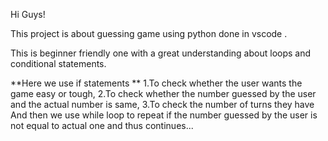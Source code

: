 Hi Guys!

This project is about guessing game using python done in vscode .

This is beginner friendly one with a great understanding about loops and conditional statements.

**Here we use if statements **
1.To check whether the user wants the game easy or tough,
2.To check whether the number guessed by the user and the actual number is same,
3.To check the number of turns they have 
 And then we use while loop to repeat if the number guessed by the user is not equal to actual one and thus continues...
